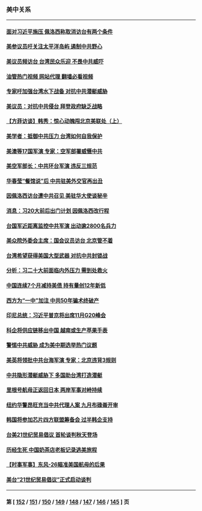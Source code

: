 ### 美中关系
---
#### [面对习近平施压 佩洛西称取消访台有两个条件](../../pages/nf1412576/n13806776.md?08211245) 
#### [美参议员吁关注太平洋岛屿 遏制中共野心](../../pages/nf1412576/n13806666.md?08211245) 
#### [美议员频访台 台湾民众乐迎 不畏中共威吓](../../pages/nf1412576/n13806526.md?08211245) 
#### [油管热门视频 网站代理 翻墙必看视频](http://209.222.30.114:81/youtube.html?08211245)
#### [专家吁加强台湾水下战备 对抗中共潜艇威胁](../../pages/nf1412576/n13806530.md?08211245) 
#### [美议员：对抗中共侵台 拜登政府缺乏战略](../../pages/nf1412576/n13806399.md?08211245) 
#### [【方菲访谈】韩秀：惊心动魄闯北京美联处（上）](../../pages/nf1412576/n13806018.md?08211245) 
#### [美学者：抵御中共压力 台湾如何自我保护](../../pages/nf1412576/n13806267.md?08211245) 
#### [美澳等17国军演 专家：空军部署威慑中共](../../pages/nf1412576/n13806319.md?08211245) 
#### [美空军部长：中共环台军演 违反三规范](../../pages/nf1412576/n13806291.md?08211245) 
#### [华春莹“餐馆说”后 中共驻美外交官再出丑](../../pages/nf1412576/n13806258.md?08211245) 
#### [因佩洛西访台遭中共召见 美驻华大使谈秘辛](../../pages/nf1412576/n13806176.md?08211245) 
#### [消息：习20大前后出门计划 因佩洛西改行程](../../pages/nf1412576/n13806160.md?08211245) 
#### [台国军近距离监控中共军演 出动逾2800名兵力](../../pages/nf1412576/n13805973.md?08211245) 
#### [美众院外委会主席：国会议员访台 北京管不着](../../pages/nf1412576/n13806000.md?08211245) 
#### [台湾希望获得美国大型武器 对抗中共封锁战](../../pages/nf1412576/n13805928.md?08211245) 
#### [分析：习二十大前面临内外压力 需到处救火](../../pages/nf1412576/n13805569.md?08211245) 
#### [中国连续7个月减持美债 持有量创12年新低](../../pages/nf1412576/n13805844.md?08211245) 
#### [西方为“一中”加注 中共50年骗术终破产](../../pages/nf1412576/n13805808.md?08211245) 
#### [印尼总统：习近平普京将出席11月G20峰会](../../pages/nf1412576/n13805558.md?08211245) 
#### [科企将供应链移出中国 越南或生产苹果手表](../../pages/nf1412576/n13805458.md?08211245) 
#### [警惕中共威胁 成为美中期选举热门议题](../../pages/nf1412576/n13805481.md?08211245) 
#### [美英将领批中共台海军演 专家：北京违背3规则](../../pages/nf1412576/n13800444.md?08211245) 
#### [中共隐形潜艇威胁下 多国助台湾打造潜艇](../../pages/nf1412576/n13805460.md?08211245) 
#### [里根号航母正返回日本 两岸军事对峙持续](../../pages/nf1412576/n13805423.md?08211245) 
#### [纽约华警昂旺充当中共代理人案 九月布碌崙开审](../../pages/nf1412576/n13804937.md?08211245) 
#### [韩国将参加芯片四方联盟筹备会 过半韩企支持](../../pages/nf1412576/n13805246.md?08211245) 
#### [台美21世纪贸易倡议 首轮谈判秋天登场](../../pages/nf1412576/n13805271.md?08211245) 
#### [历经生死 中国奶茶店老板记录逃美旅程](../../pages/nf1412576/n13805185.md?08211245) 
#### [【时事军事】东风-26瞄准美国航母的后果](../../pages/nf1412576/n13804655.md?08211245) 
#### [美台“21世纪贸易倡议”正式启动谈判](../../pages/nf1412576/n13804919.md?08211245) 

---
#### 第 [ [152](./152.md?08211245) / [151](./151.md?08211245) / [150](./150.md?08211245) / [149](./149.md?08211245) / [148](./148.md?08211245) / [147](./147.md?08211245) / [146](./146.md?08211245) / [145](./145.md?08211245) ] 页
